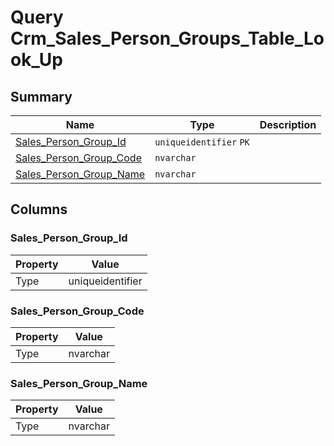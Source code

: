 # Query Crm_Sales_Person_Groups_Table_Look_Up


## Summary

| Name | Type | Description |
| - | - | --- |
|[Sales_Person_Group_Id](#sales_person_group_id)|`uniqueidentifier` `PK`||
|[Sales_Person_Group_Code](#sales_person_group_code)|`nvarchar` ||
|[Sales_Person_Group_Name](#sales_person_group_name)|`nvarchar` ||

## Columns

### Sales_Person_Group_Id

| Property | Value |
| - | - |
|Type|uniqueidentifier|

### Sales_Person_Group_Code

| Property | Value |
| - | - |
|Type|nvarchar|

### Sales_Person_Group_Name

| Property | Value |
| - | - |
|Type|nvarchar|


